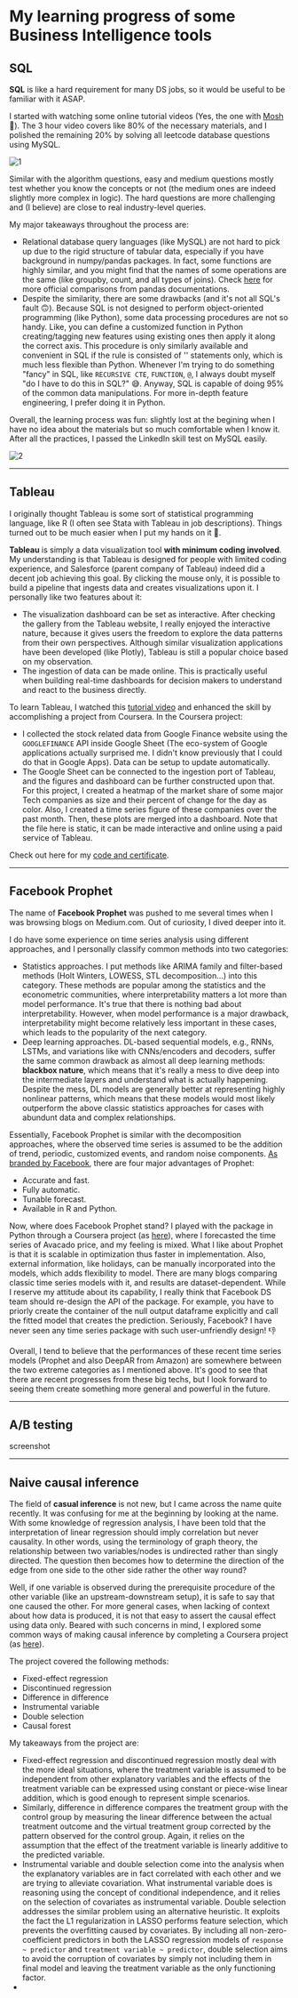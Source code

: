 # My learning progress of some Business Intelligence tools

## SQL

**SQL** is like a hard requirement for many DS jobs, so it would be useful to be familiar with it ASAP.

I started with watching some online tutorial videos (Yes, the one with [Mosh](https://youtu.be/7S_tz1z_5bA) :slightly_smiling_face:). The 3 hour video covers like 80% of the necessary materials, and I polished the remaining 20% by solving all leetcode database questions using MySQL.

![1](/SQL/leetcode-SQL.PNG)

Similar with the algorithm questions, easy and medium questions mostly test whether you know the concepts or not (the medium ones are indeed slightly more complex in logic). The hard questions are more challenging and (I believe) are close to real industry-level queries. 

My major takeaways throughout the process are:
* Relational database query languages (like MySQL) are not hard to pick up due to the rigid structure of tabular data, especially if you have background in numpy/pandas packages. In fact, some functions are highly similar, and you might find that the names of some operations are the same (like groupby, count, and all types of joins). Check [here](https://pandas.pydata.org/pandas-docs/stable/getting_started/comparison/comparison_with_sql.html) for more official comparisons from pandas documentations.
* Despite the similarity, there are some drawbacks (and it's not all SQL's fault :upside_down_face:). Because SQL is not designed to perform object-oriented programming (like Python), some data processing procedures are not so handy. Like, you can define a customized function in Python creating/tagging new features using existing ones then apply it along the correct axis. This procedure is only similarly available and convenient in SQL if the rule is consisted of '<if-else>' statements only, which is much less flexible than Python. Whenever I'm trying to do something "fancy" in SQL, like `RECURSIVE CTE`, `FUNCTION`, `@`, I always doubt myself "do I have to do this in SQL?" :sweat_smile:. Anyway, SQL is capable of doing 95% of the common data manipulations. For more in-depth feature engineering, I prefer doing it in Python.

Overall, the learning process was fun: slightly lost at the begining when I have no idea about the materials but so much comfortable when I know it. After all the practices, I passed the LinkedIn skill test on MySQL easily.

![2](/SQL/Capture.PNG)

---
## Tableau

I originally thought Tableau is some sort of statistical programming language, like R (I often see Stata with Tableau in job descriptions). Things turned out to be much easier when I put my hands on it :muscle:. 

**Tableau** is simply a data visualization tool **with minimum coding involved**. My understanding is that Tableau is designed for people with limited coding experience, and Salesforce (parent company of Tableau) indeed did a decent job achieving this goal. By clicking the mouse only, it is possible to build a pipeline that ingests data and creates visualizations upon it. I personally like two features about it:
* The visualization dashboard can be set as interactive. After checking the gallery from the Tableau website, I really enjoyed the interactive nature, because it gives users the freedom to explore the data patterns from their own perspectives. Although similar visualization applications have been developed (like Plotly), Tableau is still a popular choice based on my observation.
* The ingestion of data can be made online. This is practically useful when building real-time dashboards for decision makers to understand and react to the business directly.

To learn Tableau, I watched this [tutorial video](https://youtu.be/aHaOIvR00So) and enhanced the skill by accomplishing a project from Coursera. In the Coursera project:
* I collected the stock related data from Google Finance website using the `GOOGLEFINANCE` API inside Google Sheet (The eco-system of Google applications actually surprised me. I didn't know previously that I could do that in Google Apps). Data can be setup to update automatically.
* The Google Sheet can be connected to the ingestion port of Tableau, and the figures and dashboard can be further constructed upon that. For this project, I created a heatmap of the market share of some major Tech companies as size and their percent of change for the day as color. Also, I created a time series figure of these companies over the past month. Then, these plots are merged into a dashboard. Note that the file here is static, it can be made interactive and online using a paid service of Tableau. 

Check out here for my [code and certificate](/Tableau/).

---
## Facebook Prophet

The name of **Facebook Prophet** was pushed to me several times when I was browsing blogs on Medium.com. Out of curiosity, I dived deeper into it.

I do have some experience on time series analysis using different approaches, and I personally classify common methods into two categories:
* Statistics approaches. I put methods like ARIMA family and filter-based methods (Holt Winters, LOWESS, STL decomposition...) into this category. These methods are popular among the statistics and the econometric communities, where interpretability matters a lot more than model performance. It's true that there is nothing bad about interpretability. However, when model performance is a major drawback, interpretability might become relatively less important in these cases, which leads to the popularity of the next category.
* Deep learning approaches. DL-based sequential models, e.g., RNNs, LSTMs, and variations like with CNNs/encoders and decoders, suffer the same common drawback as almost all deep learning methods: **blackbox nature**, which means that it's really a mess to dive deep into the intermediate layers and understand what is actually happening. Despite the mess, DL models are generally better at representing highly nonlinear patterns, which means that these models would most likely outperform the above classic statistics approaches for cases with abundunt data and complex relationships. 

Essentially, Facebook Prophet is similar with the decomposition approaches, where the observed time series is assumed to be the addition of trend, periodic, customized events, and random noise components. [As branded by Facebook](https://facebook.github.io/prophet/), there are four major advantages of Prophet:
* Accurate and fast.
* Fully automatic.
* Tunable forecast.
* Available in R and Python.

Now, where does Facebook Prophet stand? I played with the package in Python through a Coursera project (as [here](/Prophet/)), where I forecasted the time series of Avacado price, and my feeling is mixed. What I like about Prophet is that it is scalable in optimization thus faster in implementation. Also, external information, like holidays, can be manually incorporated into the models, which adds flexibility to model. There are many blogs comparing classic time series models with it, and results are dataset-dependent. While I reserve my attitude about its capability, I really think that Facebook DS team should re-design the API of the package. For example, you have to priorly create the container of the null output dataframe explicitly and call the fitted model that creates the prediction. Seriously, Facebook? I have never seen any time series package with such user-unfriendly design! :-1:

Overall, I tend to believe that the performances of these recent time series models (Prophet and also DeepAR from Amazon) are somewhere between the two extreme categories as I mentioned above. It's good to see that there are recent progresses from these big techs, but I look forward to seeing them create something more general and powerful in the future.

---

## A/B testing
screenshot

---
## Naive causal inference

The field of **casual inference** is not new, but I came across the name quite recently. It was confusing for me at the beginning by looking at the name. With some knowledge of regression analysis, I have been told that the interpretation of linear regression should imply correlation but never causality. In other words, using the terminology of graph theory, the relationship between two variables/nodes is undirected rather than singly directed. The question then becomes how to determine the direction of the edge from one side to the other side rather the other way round?

Well, if one variable is observed during the prerequisite procedure of the other variable (like an upstream-downstream setup), it is safe to say that one caused the other. For more general cases, when lacking of context about how data is produced, it is not that easy to assert the causal effect using data only. Beared with such concerns in mind, I explored some common ways of making causal inference by completing a Coursera project (as [here](/Causal%20Inference/)).

The project covered the following methods:
* Fixed-effect regression
* Discontinued regression
* Difference in difference
* Instrumental variable
* Double selection
* Causal forest

My takeaways from the project are:
* Fixed-effect regression and discontinued regression mostly deal with the more ideal situations, where the treatment variable is assumed to be independent from other explanatory variables and the effects of the treatment variable can be expressed using constant or piece-wise linear addition, which is good enough to represent simple scenarios.
* Similarly, difference in difference compares the treatment group with the control group by measuring the linear difference between the actual treatment outcome and the virtual treatment group corrected by the pattern observed for the control group. Again, it relies on the assumption that the effect of the treatment variable is linearly additive to the predicted variable.
* Instrumental variable and double selection come into the analysis when the explanatory variables are in fact correlated with each other and we are trying to alleviate covariation. What instrumental variable does is reasoning using the concept of conditional independence, and it relies on the selection of covariates as instrumental variable. Double selection addresses the similar problem using an alternative heuristic. It exploits the fact the L1 regularization in LASSO performs feature selection, which prevents the overfitting caused by covariates. By including all non-zero-coefficient predictors in both the LASSO regression models of `response ~ predictor` and `treatment variable ~ predictor`, double selection aims to avoid the corruption of covariates by simply not including them in final model and leaving the treatment variable as the only functioning factor.
* 
